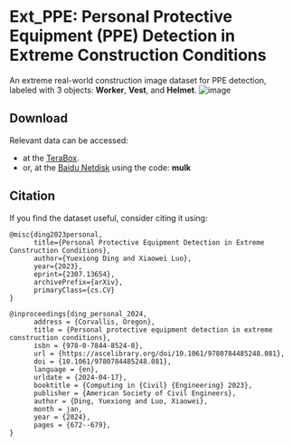 # Ext_PPE: Personal Protective Equipment (PPE) Detection in Extreme Construction Conditions

An extreme real-world construction image dataset for PPE detection, labeled with 3 objects: **Worker**, **Vest**, and **Helmet**.
![image](https://github.com/dyxm/Ext_PPE/assets/17799440/1d9d7235-c5f3-486b-a4ef-fddb20de2fb2)


## Download
Relevant data can be accessed:
- at the [TeraBox](https://terabox.com/s/1aiSECQBLpDQtkKk69mwaqw).
- or, at the [Baidu Netdisk](https://pan.baidu.com/s/1LcDkWN_Rs4RKpbfJxISwag) using the code: **mulk**


## Citation
If you find the dataset useful, consider citing it using:
```
@misc{ding2023personal,
      title={Personal Protective Equipment Detection in Extreme Construction Conditions}, 
      author={Yuexiong Ding and Xiaowei Luo},
      year={2023},
      eprint={2307.13654},
      archivePrefix={arXiv},
      primaryClass={cs.CV}
}

@inproceedings{ding_personal_2024,
      address = {Corvallis, Oregon},
      title = {Personal protective equipment detection in extreme construction conditions},
      isbn = {978-0-7844-8524-8},
      url = {https://ascelibrary.org/doi/10.1061/9780784485248.081},
      doi = {10.1061/9780784485248.081},
      language = {en},
      urldate = {2024-04-17},
      booktitle = {Computing in {Civil} {Engineering} 2023},
      publisher = {American Society of Civil Engineers},
      author = {Ding, Yuexiong and Luo, Xiaowei},
      month = jan,
      year = {2024},
      pages = {672--679},
}
```
